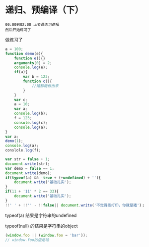 # 递归、预编译（下）

```
00:00到02:00 上节课练习讲解
然后开始练习了
```

做练习了

```javascript
a = 100;
function demo(e){
    function e(){}
    arguments[0] = 2;
    console.log(e);
    if(a){
        var b = 123;
        function c(){
            //猪都能做出来
        }
    }
    var c;
    a = 10;
    var a;
    console.log(b);
    f = 123;
    console.log(c);
    console.log(a);
}
var a;
demo(1);
console.log(a);
conslole.log(f);
```



```javascript
var str = false + 1;
document.write(str);
var demo = false == 1;
document.write(demo);
if(typeof(a) && -true + (+undefined) + ''){
    document.write('基础扎实');
}
if(11 + '11' * 2 == 33){
    document.write('基础扎实');
}
!!' ' + !!'' - !!false|| document.write('不觉得能打印，你就是猪')；
```

typeof(a) 结果是字符串的undefined  

typeof(null) 的结果是字符串的object

```javascript
(window.foo || (window.foo = 'bar'));
// window.foo的值是啥
```



